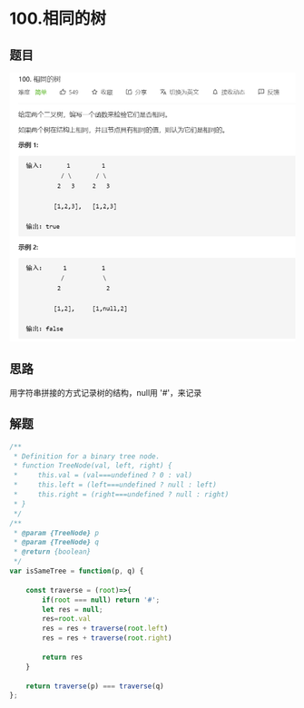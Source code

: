# 100.相同的树

## 题目

![image-20210118172207566](img/image-20210118172207566.png)





## 思路

用字符串拼接的方式记录树的结构，null用 '#'，来记录



## 解题

```javascript
/**
 * Definition for a binary tree node.
 * function TreeNode(val, left, right) {
 *     this.val = (val===undefined ? 0 : val)
 *     this.left = (left===undefined ? null : left)
 *     this.right = (right===undefined ? null : right)
 * }
 */
/**
 * @param {TreeNode} p
 * @param {TreeNode} q
 * @return {boolean}
 */
var isSameTree = function(p, q) {

    const traverse = (root)=>{
        if(root === null) return '#';
        let res = null;
        res=root.val
        res = res + traverse(root.left)
        res = res + traverse(root.right)
        
        return res
    }

    return traverse(p) === traverse(q)
};
```



